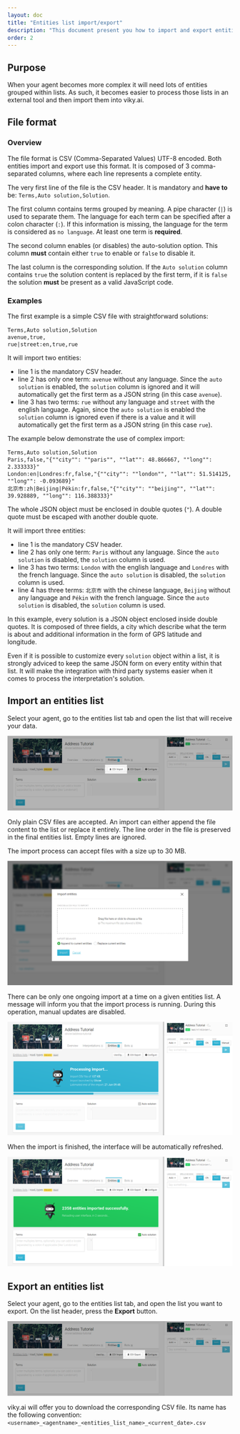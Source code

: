 ```yaml
---
layout: doc
title: "Entities list import/export"
description: "This document present you how to import and export entities list to and from viky.ai."
order: 2
---
```


## Purpose

When your agent becomes more complex it will need lots of entities grouped within lists.
As such, it becomes easier to process those lists in an external tool and then import them into viky.ai.

## File format
### Overview

The file format is CSV (Comma-Separated Values) UTF-8 encoded. Both entities import and export use this format. It is composed of  3 comma-separated columns, where each line represents a complete entity.

The very first line of the file is the CSV header. It is mandatory and **have to** be: `Terms,Auto solution,Solution`.

The first column contains terms grouped by meaning. A pipe character (`|`) is used to separate them.  The language for each term can be specified after a colon character (`:`). If this information is missing, the language for the term is considered as `no language`. At least one term is **required**.

The second column enables (or disables) the auto-solution option. This column **must** contain either `true` to enable or `false` to disable it.

The last column is the corresponding solution. If the `Auto solution` column contains `true` the solution content is replaced by the first term, if it is `false` the solution **must** be present as a valid JavaScript code.

### Examples

The first example is a simple CSV file with straightforward solutions:

```
Terms,Auto solution,Solution
avenue,true,
rue|street:en,true,rue
```

It will import two entities:
  - line 1 is the mandatory CSV header.
  - line 2 has only one term: `avenue` without any language. Since the `auto solution` is enabled, the `solution` column is ignored and it will automatically get the first term as a JSON string (in this case `avenue`).
  - line 3 has two terms: `rue` without any language and `street` with the english language. Again, since the `auto solution` is enabled the `solution` column is ignored even if there is a value and it will automatically get the first term as a JSON string (in this case `rue`).

The example below demonstrate the use of complex import:

```
Terms,Auto solution,Solution
Paris,false,"{""city"": ""paris"", ""lat"": 48.866667, ""long"": 2.333333}"
London:en|Londres:fr,false,"{""city"": ""london"", ""lat"": 51.514125, ""long"": -0.093689}"
北京市:zh|Beijing|Pékin:fr,false,"{""city"": ""beijing"", ""lat"": 39.928889, ""long"": 116.388333}"
```

<aside class="primary">
  <p>
    The whole JSON object must be enclosed in double quotes (<code>"</code>). A double quote must be escaped with another double quote.
  </p>
</aside>

It will import three entities:
  - line 1 is the mandatory CSV header.
  - line 2 has only one term: `Paris` without any language. Since the `auto solution` is disabled, the `solution` column is used.
  - line 3 has two terms: `London` with the english language and `Londres` with the french language. Since the `auto solution` is disabled, the `solution` column is used.
  - line 4 has three terms: `北京市` with the chinese language, `Beijing` without any language and `Pékin` with the french language. Since the `auto solution` is disabled, the `solution` column is used.

In this example, every solution is a JSON object enclosed inside double quotes. It is composed of three fields, a city which describe what the term is about and additional information in the form of GPS latitude and longitude.

<aside class="warning">
  <p>
Even if it is possible to customize every <code>solution</code> object within a list, it is strongly adviced to keep the same JSON form on every entity within that list. It will make the integration with third party systems easier when it comes to process the interpretation's solution.
  </p>
</aside>

## Import an entities list

Select your agent, go to the entities list tab and open the list that will receive your data.

![Import entities list button location screenshot](img/import_button.png "Import an entities list")

Only plain CSV files are accepted. An import can either append the file content to the list or replace it entirely. The line order in the file is preserved in the final entities list. Empty lines are ignored.
 
The import process can accept files with a size up to 30 MB.

![Import modal window screenshot](img/import_modal.png "Import modal window")

There can be only one ongoing import at a time on a given entities list. A message will inform you that the import process is running. During this operation, manual updates are disabled.

![Import progress message screenshot](img/import_in_progress.png "Import in progress")

When the import is finished, the interface will be automatically refreshed.

![Import finished message screenshot](img/import_done.png "Import done")

## Export an entities list

Select your agent, go to the entities list tab, and open the list you want to export. On the list header, press the **Export** button.

![Export entities list button location screenshot](img/export_button.png "Export an entities list")

viky.ai will offer you to download the corresponding CSV file. Its name has the following convention: `<username>_<agentname>_<entities_list_name>_<current_date>.csv`
